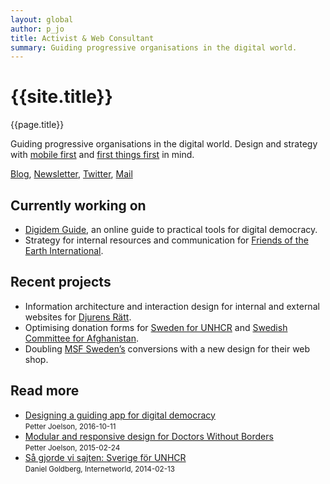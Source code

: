 ```yaml
---
layout: global
author: p_jo
title: Activist & Web Consultant
summary: Guiding progressive organisations in the digital world.
---
```



<!-- <img src="{{ site.email | to_gravatar:50 }}" class="img-circle"/> -->

# {{site.title}}

{{page.title}}

Guiding progressive organisations in the digital world. Design and strategy with [mobile first](https://abookapart.com/products/mobile-first) and [first things first](http://www.designishistory.com/1960/first-things-first/) in mind.

[Blog](https://medium.com/@p_jo),
[Newsletter](http://eepurl.com/bIbxq9),
[Twitter](http://twitter.com/p_jo),
[Mail](mailto:contact@p-jo.se)

## Currently working on
* [Digidem Guide](http://digidemguide.org), an online guide to practical tools for digital democracy.
* Strategy for internal resources and communication for [Friends of the Earth International](http://www.foei.org/).

## Recent projects
* Information architecture and interaction design for internal and external websites for [Djurens Rätt](http://djurensratt.se/).
* Optimising donation forms for [Sweden for UNHCR](https://sverigeforunhcr.se) and [Swedish Committee for Afghanistan](https://swedishcommittee.org).
* Doubling [MSF Sweden’s](https://gavoshop.lakareutangranser.se/) conversions with a new design for their web shop.

## Read more
* [Designing a guiding app for digital democracy](https://medium.com/@p_jo/designing-a-guiding-app-for-digital-democracy-1ba223b7968e)  
<small>Petter Joelson, 2016-10-11</small>
* [Modular and responsive design for Doctors Without Borders](https://medium.com/@p_jo/sa%CC%8A-designar-vi-la%CC%88kare-utan-gra%CC%88nser-3ea26429404b)    
<small>Petter Joelson, 2015-02-24</small>
* [Så gjorde vi sajten: Sverige för UNHCR](http://internetworld.idg.se/2.1006/1.546787/sa-gjorde-vi-sajten--sverige-for-unhcr)    
<small>Daniel Goldberg, Internetworld, 2014-02-13</small>
